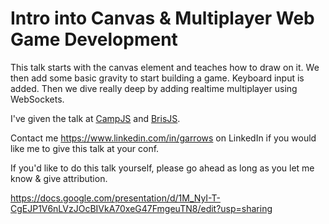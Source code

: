 # Intro into Canvas & Multiplayer Web Game Development

This talk starts with the canvas element and teaches how to draw on it. We then add some basic gravity to start building a game. Keyboard input is added. Then we dive really deep by adding realtime multiplayer using WebSockets.

I've given the talk at [CampJS](http://campjs.org) and [BrisJS](http://brisjs.org).

Contact me https://www.linkedin.com/in/garrows on LinkedIn if you would like me to give this talk at your conf.

If you'd like to do this talk yourself, please go ahead as long as you let me know & give attribution.

https://docs.google.com/presentation/d/1M_NyI-T-CgEJP1V6nLVzJOcBIVkA70xeG47FmgeuTN8/edit?usp=sharing